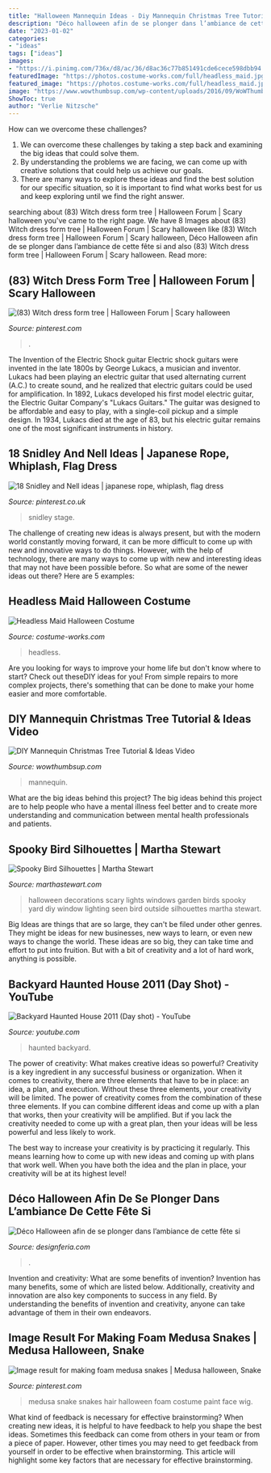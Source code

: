 ```yaml
---
title: "Halloween Mannequin Ideas - Diy Mannequin Christmas Tree Tutorial &amp; Ideas Video"
description: "Déco halloween afin de se plonger dans l’ambiance de cette fête si"
date: "2023-01-02"
categories:
- "ideas"
tags: ["ideas"]
images:
- "https://i.pinimg.com/736x/d8/ac/36/d8ac36c77b851491cde6cece598dbb94.jpg"
featuredImage: "https://photos.costume-works.com/full/headless_maid.jpg"
featured_image: "https://photos.costume-works.com/full/headless_maid.jpg"
image: "https://www.wowthumbsup.com/wp-content/uploads/2016/09/WoWThumbsUpDIY-Mannequin-Christmas-Tree-Tutorial-6.jpg"
ShowToc: true
author: "Verlie Nitzsche"
---
```



How can we overcome these challenges?
1. We can overcome these challenges by taking a step back and examining the big ideas that could solve them.
2. By understanding the problems we are facing, we can come up with creative solutions that could help us achieve our goals.
3. There are many ways to explore these ideas and find the best solution for our specific situation, so it is important to find what works best for us and keep exploring until we find the right answer.

	

		
searching about (83) Witch dress form tree | Halloween Forum | Scary halloween you've came to the right page. We have 8 Images about (83) Witch dress form tree | Halloween Forum | Scary halloween like (83) Witch dress form tree | Halloween Forum | Scary halloween, Déco Halloween afin de se plonger dans l’ambiance de cette fête si and also (83) Witch dress form tree | Halloween Forum | Scary halloween. Read more:
		
    
## (83) Witch Dress Form Tree | Halloween Forum | Scary Halloween

<img loading=lazy src="https://i.pinimg.com/736x/b3/45/94/b3459485a3bdc325161dc978c3f6ae4b.jpg" onerror="this.onerror=null;this.src='https://tse3.mm.bing.net/th?id=OIP.cibHFN-AGaxPjiOCKdxazAHaNJ&amp;pid=15.1';" alt="(83) Witch dress form tree | Halloween Forum | Scary halloween">

_Source: pinterest.com_

>. 

	

The Invention of the Electric Shock guitar
Electric shock guitars were invented in the late 1800s by George Lukacs, a musician and inventor. Lukacs had been playing an electric guitar that used alternating current (A.C.) to create sound, and he realized that electric guitars could be used for amplification. In 1892, Lukacs developed his first model electric guitar, the Electric Guitar Company's "Lukacs Guitars." The guitar was designed to be affordable and easy to play, with a single-coil pickup and a simple design. In 1934, Lukacs died at the age of 83, but his electric guitar remains one of the most significant instruments in history.

    
## 18 Snidley And Nell Ideas | Japanese Rope, Whiplash, Flag Dress

<img loading=lazy src="https://i.pinimg.com/474x/10/30/24/103024da1d6ea64c1336e9f97de2f76f.jpg" onerror="this.onerror=null;this.src='https://tse3.mm.bing.net/th?id=OIP.XpLhLufOsKVltyL9I6jHgQAAAA&amp;pid=15.1';" alt="18 Snidley and Nell ideas | japanese rope, whiplash, flag dress">

_Source: pinterest.co.uk_

>snidley stage. 

	

The challenge of creating new ideas is always present, but with the modern world constantly moving forward, it can be more difficult to come up with new and innovative ways to do things. However, with the help of technology, there are many ways to come up with new and interesting ideas that may not have been possible before. So what are some of the newer ideas out there? Here are 5 examples: 

    
## Headless Maid Halloween Costume

<img loading=lazy src="https://photos.costume-works.com/full/headless_maid.jpg" onerror="this.onerror=null;this.src='https://tse2.mm.bing.net/th?id=OIP._ACGN6ubvCwxybNkkoFKUwHaLH&amp;pid=15.1';" alt="Headless Maid Halloween Costume">

_Source: costume-works.com_

>headless. 

	

Are you looking for ways to improve your home life but don't know where to start? Check out theseDIY ideas for you! From simple repairs to more complex projects, there's something that can be done to make your home easier and more comfortable.

    
## DIY Mannequin Christmas Tree Tutorial &amp; Ideas Video

<img loading=lazy src="https://www.wowthumbsup.com/wp-content/uploads/2016/09/WoWThumbsUpDIY-Mannequin-Christmas-Tree-Tutorial-6.jpg" onerror="this.onerror=null;this.src='https://tse4.mm.bing.net/th?id=OIP.kGAweptZpZQTMKNOR8tRQAHaNG&amp;pid=15.1';" alt="DIY Mannequin Christmas Tree Tutorial &amp; Ideas Video">

_Source: wowthumbsup.com_

>mannequin. 

	

What are the big ideas behind this project?
The big ideas behind this project are to help people who have a mental illness feel better and to create more understanding and communication between mental health professionals and patients.

    
## Spooky Bird Silhouettes | Martha Stewart

<img loading=lazy src="https://assets.marthastewart.com/styles/wmax-1500/d14/a99937_1003_02/a99937_1003_02_sq.jpg?itok=JWXcGCtG" onerror="this.onerror=null;this.src='https://tse2.mm.bing.net/th?id=OIP.cIKO6I4UXqV1vbr34SfR0wHaHa&amp;pid=15.1';" alt="Spooky Bird Silhouettes | Martha Stewart">

_Source: marthastewart.com_

>halloween decorations scary lights windows garden birds spooky yard diy window lighting seen bird outside silhouettes martha stewart. 

	

Big Ideas are things that are so large, they can't be filed under other genres. They might be ideas for new businesses, new ways to learn, or even new ways to change the world. These ideas are so big, they can take time and effort to put into fruition. But with a bit of creativity and a lot of hard work, anything is possible.

    
## Backyard Haunted House 2011 (Day Shot) - YouTube

<img loading=lazy src="https://i.ytimg.com/vi/bwJSxKl5dm4/maxresdefault.jpg" onerror="this.onerror=null;this.src='https://tse1.mm.bing.net/th?id=OIP.TJWKa-GYKzc_9LmZtWm09QHaEK&amp;pid=15.1';" alt="Backyard Haunted House 2011 (Day shot) - YouTube">

_Source: youtube.com_

>haunted backyard. 

	

The power of creativity: What makes creative ideas so powerful?
Creativity is a key ingredient in any successful business or organization. When it comes to creativity, there are three elements that have to be in place: an idea, a plan, and execution. Without these three elements, your creativity will be limited. 
The power of creativity comes from the combination of these three elements. If you can combine different ideas and come up with a plan that works, then your creativity will be amplified. But if you lack the creativity needed to come up with a great plan, then your ideas will be less powerful and less likely to work. 

The best way to increase your creativity is by practicing it regularly. This means learning how to come up with new ideas and coming up with plans that work well. When you have both the idea and the plan in place, your creativity will be at its highest level!

    
## Déco Halloween Afin De Se Plonger Dans L’ambiance De Cette Fête Si

<img loading=lazy src="https://www.designferia.com/sites/default/files/images/deco-sejour-halloween-creatif.jpg" onerror="this.onerror=null;this.src='https://tse3.mm.bing.net/th?id=OIP.hbimOZtlkh2qIlO_Drv5bgHaHa&amp;pid=15.1';" alt="Déco Halloween afin de se plonger dans l’ambiance de cette fête si">

_Source: designferia.com_

>. 

	

Invention and creativity: What are some benefits of invention?
Invention has many benefits, some of which are listed below. Additionally, creativity and innovation are also key components to success in any field. By understanding the benefits of invention and creativity, anyone can take advantage of them in their own endeavors.

    
## Image Result For Making Foam Medusa Snakes | Medusa Halloween, Snake

<img loading=lazy src="https://i.pinimg.com/736x/d8/ac/36/d8ac36c77b851491cde6cece598dbb94.jpg" onerror="this.onerror=null;this.src='https://tse4.mm.bing.net/th?id=OIP._3PHwpJlUUpEHk_ieNsgHgHaHa&amp;pid=15.1';" alt="Image result for making foam medusa snakes | Medusa halloween, Snake">

_Source: pinterest.com_

>medusa snake snakes hair halloween foam costume paint face wig. 

	

What kind of feedback is necessary for effective brainstorming?
When creating new ideas, it is helpful to have feedback to help you shape the best ideas. Sometimes this feedback can come from others in your team or from a piece of paper. However, other times you may need to get feedback from yourself in order to be effective when brainstorming. This article will highlight some key factors that are necessary for effective brainstorming.

